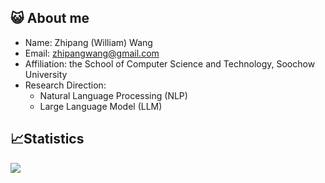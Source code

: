 ## 😺 About me

- Name: Zhipang (William) Wang
- Email: zhipangwang@gmail.com
- Affiliation: the School of Computer Science and Technology, Soochow University
- Research Direction:
  - Natural Language Processing (NLP)
  - Large Language Model (LLM)
  <!-- - Deep Reinforcement Learning (DRL) -->

## 📈Statistics

<img align="center" src="https://github-readme-stats.vercel.app/api?username=ZpWang-AI&show_icons=true&theme=dark" />
